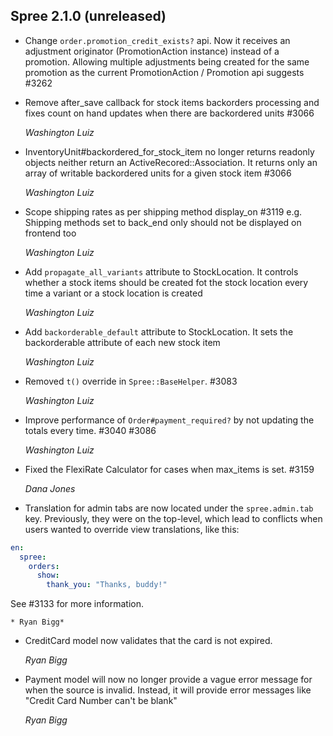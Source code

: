## Spree 2.1.0 (unreleased) ##

*   Change `order.promotion_credit_exists?` api. Now it receives an adjustment
    originator (PromotionAction instance) instead of a promotion. Allowing
    multiple adjustments being created for the same promotion as the current
    PromotionAction / Promotion api suggests #3262

*   Remove after_save callback for stock items backorders processing and
    fixes count on hand updates when there are backordered units #3066

    *Washington Luiz*

*   InventoryUnit#backordered_for_stock_item no longer returns readonly objects
    neither return an ActiveRecored::Association. It returns only an array of
    writable backordered units for a given stock item #3066

    *Washington Luiz*

*   Scope shipping rates as per shipping method display_on #3119
    e.g. Shipping methods set to back_end only should not be displayed on frontend too

    *Washington Luiz*

*   Add `propagate_all_variants` attribute to StockLocation. It controls
    whether a stock items should be created fot the stock location every time
    a variant or a stock location is created

    *Washington Luiz*

*   Add `backorderable_default` attribute to StockLocation. It sets the
    backorderable attribute of each new stock item

    *Washington Luiz*

*   Removed `t()` override in `Spree::BaseHelper`. #3083

    *Washington Luiz*

*   Improve performance of `Order#payment_required?` by not updating the totals every time. #3040 #3086

    *Washington Luiz*

*   Fixed the FlexiRate Calculator for cases when max_items is set. #3159

    *Dana Jones*

* Translation for admin tabs are now located under the `spree.admin.tab` key. Previously, they were on the top-level, which lead to conflicts when users wanted to override view translations, like this:

```yml
en:
  spree:
    orders:
      show:
        thank_you: "Thanks, buddy!"
```

See #3133 for more information.

    * Ryan Bigg*

* CreditCard model now validates that the card is not expired.

    *Ryan Bigg*

* Payment model will now no longer provide a vague error message for when the source is invalid. Instead, it will provide error messages like "Credit Card Number can't be blank"

    *Ryan Bigg*
